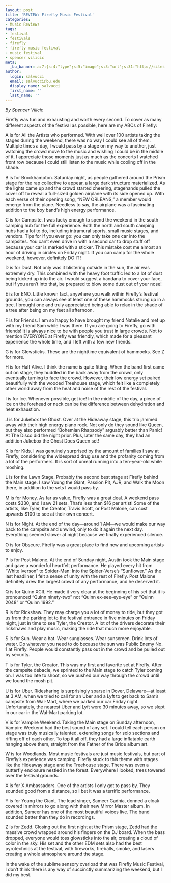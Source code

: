 ```yaml
---
layout: post
title: 'REVIEW: Firefly Music Festival'
categories:
- Music Reviews
tags:
- festival
- festivals
- firefly
- firefly music festival
- music festival
- spencer vilicic
meta:
  _bu_banner: a:7:{s:4:"type";s:5:"image";s:3:"url";s:31:"http://sites.bu.edu/wtbu/files/2019/07/MG_1071.jpg";s:3:"alt";s:0:"";s:7:"post_id";s:4:"5070";s:4:"html";s:0:"";s:8:"position";s:12:"contentWidth";s:7:"caption";s:0:"";}
author:
  login: salvucci
  email: salvucci@bu.edu
  display_name: salvucci
  first_name: ''
  last_name: ''
---
```

_By Spencer Vilicic_

Firefly was fun and exhausting and worth every second. To cover as many different aspects of the festival as possible, here are my ABCs of Firefly:

A is for All the Artists who performed. With well over 100 artists taking the stages during the weekend, there was no way I could see all of them. Multiple times a day, I would pass by a stage on my way to another, just watching the crowd move to the music and wishing I could be in the middle of it. I appreciate those moments just as much as the concerts I watched front row because I could still listen to the music while cooling off in the shade.

B is for Brockhampton. Saturday night, as people gathered around the Prism stage for the rap collective to appear, a large dark structure materialized. As the lights came up and the crowd started cheering, stagehands pulled the cover off to reveal a full-sized golden airplane with its side opened up. With each verse of their opening song, “NEW ORLEANS,” a member would emerge from the plane. Needless to say, the airplane was a fascinating addition to the boy band’s high energy performance.

C is for Campsite. I was lucky enough to spend the weekend in the south camping hub for the full experience. Both the north and south camping hubs had a lot to do, including intramural sports, small music stages, and vendors. Tips for if you ever go: you can only take one car into the campsites. You can’t even drive in with a second car to drop stuff off because your car is marked with a sticker. This mistake cost me almost an hour of driving in circles on Friday night. If you can camp for the whole weekend, however, definitely DO IT!

D is for Dust. Not only was it blistering outside in the sun, the air was extremely dry. This combined with the heavy foot traffic led to a lot of dust being kicked up into the air. I would suggest a bandana to cover your face, but if you aren’t into that, be prepared to blow some dust out of your nose!

E is for ENO. Little known fact, anywhere you walk within Firefly’s festival grounds, you can always see at least one of these hammocks strung up in a tree. I brought one and truly appreciated being able to relax in the shade of a tree after being on my feet all afternoon.

F is for Friends. I am so happy to have brought my friend Natalie and met up with my friend Sam while I was there. If you are going to Firefly, go with friends! It is always nice to be with people you trust in large crowds. Not to mention EVERYONE at Firefly was friendly, which made for a pleasant experience the whole time, and I left with a few new friends.

G is for Glowsticks. These are the nighttime equivalent of hammocks. See Z for more.

H is for Half Alive. I think the name is quite fitting. When the band first came out on stage, they huddled in the back away from the crowd, only eventually turning to face the crowd. However, their low energy set paired beautifully with the wooded Treehouse stage, which felt like a completely other world away from the heat and noise of the rest of the festival.

I is for Ice. Whenever possible, get ice! In the middle of the day, a piece of ice on the forehead or neck can be the difference between dehydration and heat exhaustion.

J is for Jukebox the Ghost. Over at the Hideaway stage, this trio jammed away with their high energy piano rock. Not only do they sound like Queen, but they also performed “Bohemian Rhapsody” arguably better than Panic! At The Disco did the night prior. Plus, later the same day, they had an addition Jukebox the Ghost Does Queen set!

K is for Kids. I was genuinely surprised by the amount of families I saw at Firefly, considering the widespread drug use and the profanity coming from a lot of the performers. It is sort of unreal running into a ten-year-old while moshing.

L is for the Lawn Stage. Probably the second best stage at Firefly behind the Main stage. I saw Young the Giant, Passion Pit, AJR, and Walk the Moon there, in addition to the sets I would pass by.

M is for Money. As far as value, Firefly was a great deal. A weekend pass costs $330, and I saw 21 sets. That’s less than $16 per artist! Some of the artists, like Tyler, the Creator, Travis Scott, or Post Malone, can cost upwards $100 to see at their own concert.

N is for Night. At the end of the day—around 1 AM—we would make our way back to the campsite and unwind, only to do it again the next day. Everything seemed slower at night because we finally experienced silence.

O is for Obscure. Firefly was a great place to find new and upcoming artists to enjoy.

P is for Post Malone. At the end of Sunday night, Austin took the Main stage and gave a wonderful heartfelt performance. He played every hit from “White Iverson” to Spider-Man: Into the Spider-Verse’s “Sunflower.” As the last headliner, I felt a sense of unity with the rest of Firefly. Post Malone definitely drew the largest crowd of any performance, and he deserved it.

Q is for Quinn XCII. He made it very clear at the beginning of his set that it is pronounced “Quinn ninety-two” not “Quinn ex-see-eye-eye” or “Quinn 2048” or “Quinn 1992.”

R is for Rickshaw. They may charge you a lot of money to ride, but they got us from the parking lot to the festival entrance in five minutes on Friday night, just in time to see Tyler, the Creator. A lot of the drivers decorate their rickshaws and play music, making the ride that much more enjoyable.

S is for Sun. Wear a hat. Wear sunglasses. Wear sunscreen. Drink lots of water. Do whatever you need to do because the sun was Public Enemy No. 1 at Firefly. People would constantly pass out in the crowd and be pulled out by security.

T is for Tyler, the Creator. This was my first and favorite set at Firefly. After the campsite debacle, we sprinted to the Main stage to catch Tyler coming on. I was too late to shoot, so we pushed our way through the crowd until we found the mosh pit.

U is for Uber. Ridesharing is surprisingly sparse in Dover, Delaware—at least at 3 AM, when we tried to call for an Uber and a Lyft to get back to Sam’s campsite from Wal-Mart, where we parked our car Friday night. Unfortunately, the nearest Uber and Lyft were 30 minutes away, so we slept in our car in the Wal-Mart parking lot.

V is for Vampire Weekend. Taking the Main stage on Sunday afternoon, Vampire Weekend had the best sound of any set. I could tell each person on stage was truly musically talented, extending songs for solo sections and riffing off of each other. To top it all off, they had a large inflatable earth hanging above them, straight from the Father of the Bride album art.

W is for Woodlands. Most music festivals are just music festivals, but part of Firefly’s experience was camping. Firefly stuck to this theme with stages like the Hideaway stage and the Treehouse stage. There was even a butterfly enclosure nestled in the forest. Everywhere I looked, trees towered over the festival grounds.

X is for X Ambassadors. One of the artists I only got to pass by. They sounded good from a distance, so I bet it was a terrific performance.

Y is for Young the Giant. The lead singer, Sameer Gadhia, donned a cloak covered in mirrors to go along with their new Mirror Master album. In addition, Sameer has one of the most beautiful voices live. The band sounded better than they do in recordings.

Z is for Zedd. Closing out the first night at the Prism stage, Zedd had the massive crowd wrapped around his fingers on the DJ board. When the bass dropped, everyone would toss glowsticks into the air, creating a cloud of color in the sky. His set and the other EDM sets also had the best pyrotechnics at the festival, with fireworks, fireballs, smoke, and lasers creating a whole atmosphere around the stage.

In the wake of the sublime sensory overload that was Firefly Music Festival, I don’t think there is any way of succinctly summarizing the weekend, but I did my best.